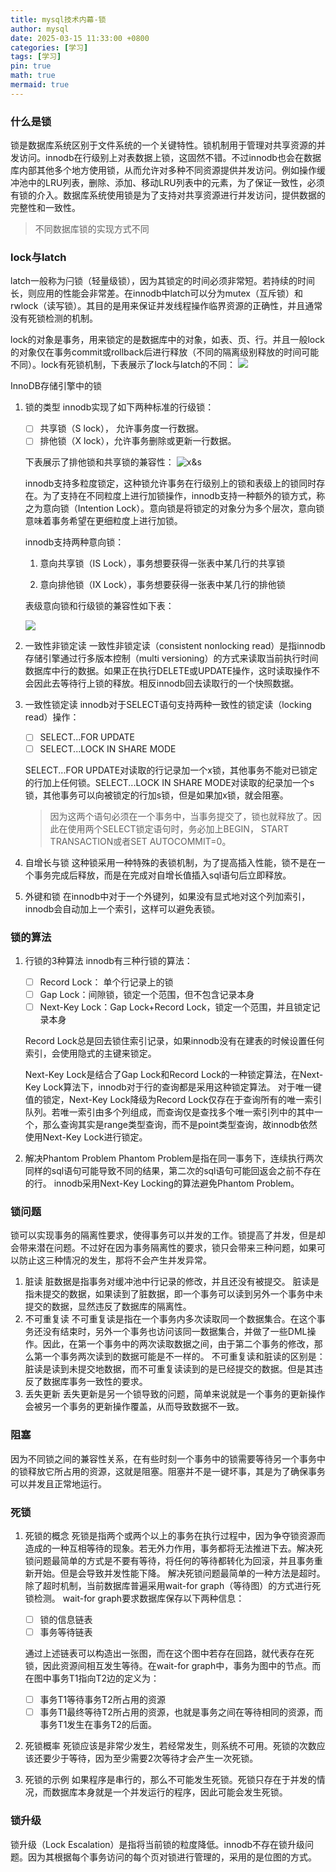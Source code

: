 ```yaml
---
title: mysql技术内幕-锁
author: mysql
date: 2025-03-15 11:33:00 +0800
categories: [学习]
tags: [学习]
pin: true
math: true
mermaid: true
---
```



### 什么是锁

锁是数据库系统区别于文件系统的一个关键特性。锁机制用于管理对共享资源的并发访问。innodb在行级别上对表数据上锁，这固然不错。不过innodb也会在数据库内部其他多个地方使用锁，从而允许对多种不同资源提供并发访问。例如操作缓冲池中的LRU列表，删除、添加、移动LRU列表中的元素，为了保证一致性，必须有锁的介入。数据库系统使用锁是为了支持对共享资源进行并发访问，提供数据的完整性和一致性。

> 不同数据库锁的实现方式不同

### lock与latch

latch一般称为闩锁（轻量级锁），因为其锁定的时间必须非常短。若持续的时间长，则应用的性能会非常差。在innodb中latch可以分为mutex（互斥锁）和rwlock（读写锁）。其目的是用来保证并发线程操作临界资源的正确性，并且通常没有死锁检测的机制。

lock的对象是事务，用来锁定的是数据库中的对象，如表、页、行。并且一般lock的对象仅在事务commit或rollback后进行释放（不同的隔离级别释放的时间可能不同）。lock有死锁机制，下表展示了lock与latch的不同：
![](assets/img/mysql/lock&latch.jpg)

InnoDB存储引擎中的锁

1. 锁的类型
   innodb实现了如下两种标准的行级锁：

   - [ ] 共享锁（S lock）， 允许事务度一行数据。
   - [ ] 排他锁（X lock），允许事务删除或更新一行数据。

   下表展示了排他锁和共享锁的兼容性：
   ![]()![x&s](assets/img/mysql/x&s.jpg)

   innodb支持多粒度锁定，这种锁允许事务在行级别上的锁和表级上的锁同时存在。为了支持在不同粒度上进行加锁操作，innodb支持一种额外的锁方式，称之为意向锁（Intention Lock）。意向锁是将锁定的对象分为多个层次，意向锁意味着事务希望在更细粒度上进行加锁。

   innodb支持两种意向锁：
   1) 意向共享锁（IS Lock），事务想要获得一张表中某几行的共享锁

   2) 意向排他锁（IX Lock），事务想要获得一张表中某几行的排他锁

   表级意向锁和行级锁的兼容性如下表：

   ![](assets/img/mysql/ix&is.jpg)

2. 一致性非锁定读
   一致性非锁定读（consistent nonlocking read）是指innodb存储引擎通过行多版本控制（multi versioning）的方式来读取当前执行时间数据库中行的数据。如果正在执行DELETE或UPDATE操作，这时读取操作不会因此去等待行上锁的释放。相反innodb回去读取行的一个快照数据。

3. 一致性锁定读
   innodb对于SELECT语句支持两种一致性的锁定读（locking read）操作：

   - [ ] SELECT...FOR UPDATE
   - [ ] SELECT...LOCK IN SHARE MODE

   SELECT...FOR UPDATE对读取的行记录加一个x锁，其他事务不能对已锁定的行加上任何锁。SELECT...LOCK IN SHARE MODE对读取的纪录加一个s锁，其他事务可以向被锁定的行加s锁，但是如果加x锁，就会阻塞。

   > 因为这两个语句必须在一个事务中，当事务提交了，锁也就释放了。因此在使用两个SELECT锁定语句时，务必加上BEGIN， START TRANSACTION或者SET AUTOCOMMIT=0。

4. 自增长与锁
   这种锁采用一种特殊的表锁机制，为了提高插入性能，锁不是在一个事务完成后释放，而是在完成对自增长值插入sql语句后立即释放。

5. 外键和锁
   在innodb中对于一个外键列，如果没有显式地对这个列加索引，innodb会自动加上一个索引，这样可以避免表锁。

### 锁的算法

1. 行锁的3种算法
   innodb有三种行锁的算法：

   - [ ] Record Lock： 单个行记录上的锁
   - [ ] Gap Lock：间隙锁，锁定一个范围，但不包含记录本身
   - [ ] Next-Key Lock：Gap Lock+Record Lock，锁定一个范围，并且锁定记录本身

   Record Lock总是回去锁住索引记录，如果innodb没有在建表的时候设置任何索引，会使用隐式的主键来锁定。

   Next-Key Lock是结合了Gap Lock和Record Lock的一种锁定算法，在Next-Key Lock算法下，innodb对于行的查询都是采用这种锁定算法。
   对于唯一键值的锁定，Next-Key Lock降级为Record Lock仅存在于查询所有的唯一索引队列。若唯一索引由多个列组成，而查询仅是查找多个唯一索引列中的其中一个，那么查询其实是range类型查询，而不是point类型查询，故innodb依然使用Next-Key Lock进行锁定。

2. 解决Phantom Problem
   Phantom Problem是指在同一事务下，连续执行两次同样的sql语句可能导致不同的结果，第二次的sql语句可能回返会之前不存在的行。
   innodb采用Next-Key Locking的算法避免Phantom Problem。

### 锁问题

锁可以实现事务的隔离性要求，使得事务可以并发的工作。锁提高了并发，但是却会带来潜在问题。不过好在因为事务隔离性的要求，锁只会带来三种问题，如果可以防止这三种情况的发生，那将不会产生并发异常。

1. 脏读
   脏数据是指事务对缓冲池中行记录的修改，并且还没有被提交。
   脏读是指未提交的数据，如果读到了脏数据，即一个事务可以读到另外一个事务中未提交的数据，显然违反了数据库的隔离性。
2. 不可重复读
   不可重复读是指在一个事务内多次读取同一个数据集合。在这个事务还没有结束时，另外一个事务也访问该同一数据集合，并做了一些DML操作。因此，在第一个事务中的两次读取数据之间，由于第二个事务的修改，那么第一个事务两次读到的数据可能是不一样的。
   不可重复读和脏读的区别是：脏读是读到未提交地数据，而不可重复读读到的是已经提交的数据。但是其违反了数据库事务一致性的要求。
3. 丢失更新
   丢失更新是另一个锁导致的问题，简单来说就是一个事务的更新操作会被另一个事务的更新操作覆盖，从而导致数据不一致。

### 阻塞

因为不同锁之间的兼容性关系，在有些时刻一个事务中的锁需要等待另一个事务中的锁释放它所占用的资源，这就是阻塞。阻塞并不是一键坏事，其是为了确保事务可以并发且正常地运行。

### 死锁

1. 死锁的概念
   死锁是指两个或两个以上的事务在执行过程中，因为争夺锁资源而造成的一种互相等待的现象。若无外力作用，事务都将无法推进下去。解决死锁问题最简单的方式是不要有等待，将任何的等待都转化为回滚，并且事务重新开始。但是会导致并发性能下降。
   解决死锁问题最简单的一种方法是超时。
   除了超时机制，当前数据库普遍采用wait-for graph（等待图）的方式进行死锁检测。
   wait-for graph要求数据库保存以下两种信息：

   - [ ] 锁的信息链表
   - [ ] 事务等待链表

   通过上述链表可以构造出一张图，而在这个图中若存在回路，就代表存在死锁，因此资源间相互发生等待。在wait-for graph中，事务为图中的节点。而在图中事务T1指向T2边的定义为：

   - [ ] 事务T1等待事务T2所占用的资源
   - [ ] 事务T1最终等待T2所占用的资源，也就是事务之间在等待相同的资源，而事务T1发生在事务T2的后面。

2. 死锁概率
   死锁应该是非常少发生，若经常发生，则系统不可用。死锁的次数应该还要少于等待，因为至少需要2次等待才会产生一次死锁。

3. 死锁的示例
   如果程序是串行的，那么不可能发生死锁。死锁只存在于并发的情况，而数据库本身就是一个并发运行的程序，因此可能会发生死锁。

### 锁升级

锁升级（Lock Escalation）是指将当前锁的粒度降低。innodb不存在锁升级问题。因为其根据每个事务访问的每个页对锁进行管理的，采用的是位图的方式。
